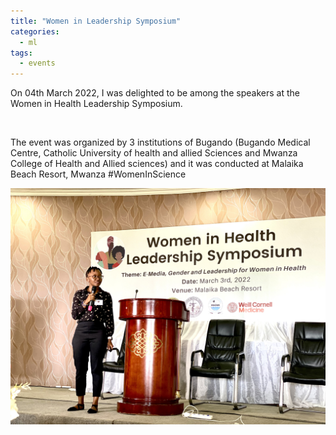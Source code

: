 ```yaml
---
title: "Women in Leadership Symposium"
categories:
  - ml
tags:
  - events
---
```

On 04th March 2022, I was delighted to be among the speakers at the Women in Health Leadership Symposium.

<img src="/assets/images/Bugando1.JPG" class="align-center" alt=""> 

The event was organized by 3 institutions of Bugando (Bugando Medical Centre, Catholic University of health and allied Sciences and Mwanza College of Health and Allied sciences) and it was conducted at Malaika Beach Resort, Mwanza #WomenInScience

<img src="/assets/images/Bugando2.jpeg" class="align-center" alt=""> 
